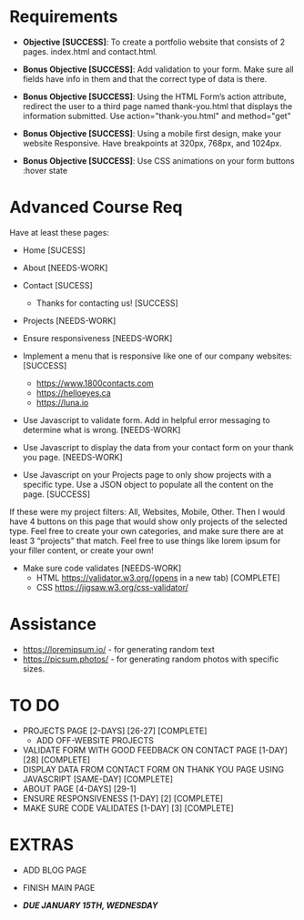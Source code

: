 # Requirements

-   **Objective [SUCCESS]**: To create a portfolio website that consists of 2 pages. index.html and contact.html.

-   **Bonus Objective [SUCCESS]**: Add validation to your form. Make sure all fields have info in them and that the correct type of data is there.

-   **Bonus Objective [SUCCESS]**: Using the HTML Form’s action attribute, redirect the user to a third page named thank-you.html that displays the information submitted. Use action="thank-you.html" and method="get"

-   **Bonus Objective [SUCCESS]**: Using a mobile first design, make your website Responsive. Have breakpoints at 320px, 768px, and 1024px.

-   **Bonus Objective [SUCCESS]**: Use CSS animations on your form buttons :hover state

# Advanced Course Req

Have at least these pages:

-   Home [SUCESS]
-   About [NEEDS-WORK]
-   Contact [SUCESS]
    -   Thanks for contacting us! [SUCCESS]
-   Projects [NEEDS-WORK]

-   Ensure responsiveness [NEEDS-WORK]

-   Implement a menu that is responsive like one of our company websites: [SUCCESS]

    -   https://www.1800contacts.com
    -   https://helloeyes.ca
    -   https://luna.io

-   Use Javascript to validate form. Add in helpful error messaging to determine what is wrong. [NEEDS-WORK]
-   Use Javascript to display the data from your contact form on your thank you page. [NEEDS-WORK]
-   Use Javascript on your Projects page to only show projects with a specific type. Use a JSON object to populate all the content on the page. [SUCCESS]

If these were my project filters: All, Websites, Mobile, Other. Then I would have 4 buttons on this page that would show only projects of the selected type. Feel free to create your own categories, and make sure there are at least 3 “projects” that match. Feel free to use things like lorem ipsum for your filler content, or create your own!

-   Make sure code validates [NEEDS-WORK]
    -   HTML https://validator.w3.org/(opens in a new tab) [COMPLETE]
    -   CSS https://jigsaw.w3.org/css-validator/

# Assistance

-   https://loremipsum.io/ - for generating random text
-   https://picsum.photos/ - for generating random photos with specific sizes.

# TO DO

-   PROJECTS PAGE [2-DAYS] [26-27] [COMPLETE]
    -   ADD OFF-WEBSITE PROJECTS
-   VALIDATE FORM WITH GOOD FEEDBACK ON CONTACT PAGE [1-DAY] [28] [COMPLETE]
-   DISPLAY DATA FROM CONTACT FORM ON THANK YOU PAGE USING JAVASCRIPT [SAME-DAY] [COMPLETE]
-   ABOUT PAGE [4-DAYS] [29-1]
-   ENSURE RESPONSIVENESS [1-DAY] [2] [COMPLETE]
-   MAKE SURE CODE VALIDATES [1-DAY] [3] [COMPLETE]

# EXTRAS

-   ADD BLOG PAGE
-   FINISH MAIN PAGE

-   **_DUE JANUARY 15TH, WEDNESDAY_**
